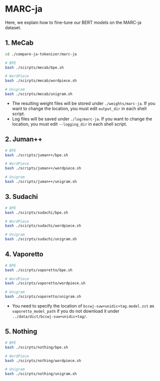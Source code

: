 MARC-ja
===

Here, we explain how to fine-tune our BERT models on the MARC-ja dataset.

## 1. MeCab
```bash
cd ./compare-ja-tokenizer/marc-ja

# BPE
bash ./scirpts/mecab/bpe.sh

# WordPiece
bash ./scirpts/mecab/wordpiece.sh

# Unigram
bash ./scirpts/mecab/unigram.sh
```

* The resulting weight files will be stored under `./weights/marc-ja`. If you want to change the location, you must edit `output_dir` in each shell script.
* Log files will be saved under `./log/marc-ja`. If you want to change the location, you must edit `--logging_dir` in each shell script.


## 2. Juman++
```bash
# BPE
bash ./scripts/juman++/bpe.sh

# WordPiece
bash ./scripts/juman++/wordpiece.sh

# Unigram
bash ./scripts/juman++/unigram.sh
```


## 3. Sudachi
```bash
# BPE
bash ./scirpts/sudachi/bpe.sh

# WordPiece
bash ./scirpts/sudachi/wordpiece.sh

# Unigram
bash ./scirpts/sudachi/unigram.sh
```


## 4. Vaporetto
```bash
# BPE
bash ./scirpts/vaporetto/bpe.sh

# WordPiece
bash ./scirpts/vaporetto/wordpiece.sh

# Unigram
bash ./scirpts/vaporetto/unigram.sh
```
* You need to specify the location of `bccwj-suw+unidic+tag.model.zst` as `vaporetto_model_path` if you do not download it under `../data/dict/bccwj-suw+unidic+tag/`.


## 5. Nothing
```bash
# BPE
bash ./scirpts/nothing/bpe.sh

# WordPiece
bash ./scirpts/nothing/wordpiece.sh

# Unigram
bash ./scirpts/nothing/unigram.sh
```
